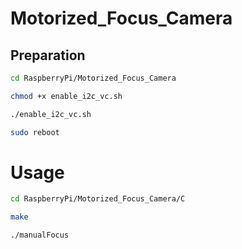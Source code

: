 # Motorized_Focus_Camera
## Preparation
```bash
cd RaspberryPi/Motorized_Focus_Camera
```
```bash
chmod +x enable_i2c_vc.sh
```
```bash
./enable_i2c_vc.sh
```
```bash
sudo reboot
```
# Usage
```bash
cd RaspberryPi/Motorized_Focus_Camera/C
```
```bash 
make 
```
```bash 
./manualFocus
```



 

